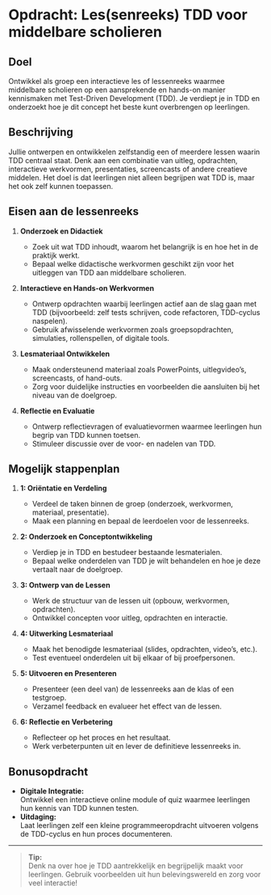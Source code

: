 # Opdracht: Les(senreeks) TDD voor middelbare scholieren

## Doel
Ontwikkel als groep een interactieve les of lessenreeks waarmee middelbare scholieren op een aansprekende en hands-on manier kennismaken met Test-Driven Development (TDD). Je verdiept je in TDD en onderzoekt hoe je dit concept het beste kunt overbrengen op leerlingen.

## Beschrijving
Jullie ontwerpen en ontwikkelen zelfstandig een of meerdere lessen waarin TDD centraal staat. Denk aan een combinatie van uitleg, opdrachten, interactieve werkvormen, presentaties, screencasts of andere creatieve middelen. Het doel is dat leerlingen niet alleen begrijpen wat TDD is, maar het ook zelf kunnen toepassen.

## Eisen aan de lessenreeks
1. **Onderzoek en Didactiek**
    - Zoek uit wat TDD inhoudt, waarom het belangrijk is en hoe het in de praktijk werkt.
    - Bepaal welke didactische werkvormen geschikt zijn voor het uitleggen van TDD aan middelbare scholieren.

2. **Interactieve en Hands-on Werkvormen**
    - Ontwerp opdrachten waarbij leerlingen actief aan de slag gaan met TDD (bijvoorbeeld: zelf tests schrijven, code refactoren, TDD-cyclus naspelen).
    - Gebruik afwisselende werkvormen zoals groepsopdrachten, simulaties, rollenspellen, of digitale tools.

3. **Lesmateriaal Ontwikkelen**
    - Maak ondersteunend materiaal zoals PowerPoints, uitlegvideo’s, screencasts, of hand-outs.
    - Zorg voor duidelijke instructies en voorbeelden die aansluiten bij het niveau van de doelgroep.

4. **Reflectie en Evaluatie**
    - Ontwerp reflectievragen of evaluatievormen waarmee leerlingen hun begrip van TDD kunnen toetsen.
    - Stimuleer discussie over de voor- en nadelen van TDD.

## Mogelijk stappenplan

1. **1: Oriëntatie en Verdeling**
    - Verdeel de taken binnen de groep (onderzoek, werkvormen, materiaal, presentatie).
    - Maak een planning en bepaal de leerdoelen voor de lessenreeks.

2. **2: Onderzoek en Conceptontwikkeling**
    - Verdiep je in TDD en bestudeer bestaande lesmaterialen.
    - Bepaal welke onderdelen van TDD je wilt behandelen en hoe je deze vertaalt naar de doelgroep.

3. **3: Ontwerp van de Lessen**
    - Werk de structuur van de lessen uit (opbouw, werkvormen, opdrachten).
    - Ontwikkel concepten voor uitleg, opdrachten en interactie.

4. **4: Uitwerking Lesmateriaal**
    - Maak het benodigde lesmateriaal (slides, opdrachten, video’s, etc.).
    - Test eventueel onderdelen uit bij elkaar of bij proefpersonen.

5. **5: Uitvoeren en Presenteren**
    - Presenteer (een deel van) de lessenreeks aan de klas of een testgroep.
    - Verzamel feedback en evalueer het effect van de lessen.

6. **6: Reflectie en Verbetering**
    - Reflecteer op het proces en het resultaat.
    - Werk verbeterpunten uit en lever de definitieve lessenreeks in.

## Bonusopdracht

- **Digitale Integratie:**  
     Ontwikkel een interactieve online module of quiz waarmee leerlingen hun kennis van TDD kunnen testen.
- **Uitdaging:**  
     Laat leerlingen zelf een kleine programmeeropdracht uitvoeren volgens de TDD-cyclus en hun proces documenteren.

---

> **Tip:**  
> Denk na over hoe je TDD aantrekkelijk en begrijpelijk maakt voor leerlingen. Gebruik voorbeelden uit hun belevingswereld en zorg voor veel interactie!

